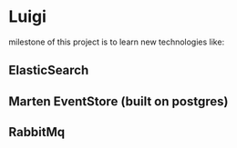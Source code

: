 # Luigi

milestone of this project is to learn new technologies like:
 ## ElasticSearch
 ## Marten EventStore (built on postgres)
 ## RabbitMq

